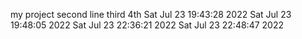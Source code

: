 my project
second line
third
4th
Sat Jul 23 19:43:28 2022
Sat Jul 23 19:48:05 2022
Sat Jul 23 22:36:21 2022
Sat Jul 23 22:48:47 2022
